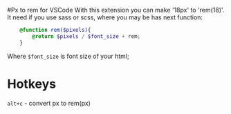 #Px to rem for VSCode
 With this extension you can make '18px' to 'rem(18)'.
 It need if you use sass or scss, where you may be has next function:
 
 ``` SCSS
     @function rem($pixels){
         @return $pixels / $font_size + rem;
     }
 ```
 Where `$font_size` is font size of your html;
 

 # Hotkeys
 
 `alt+c` - convert px to rem(px)